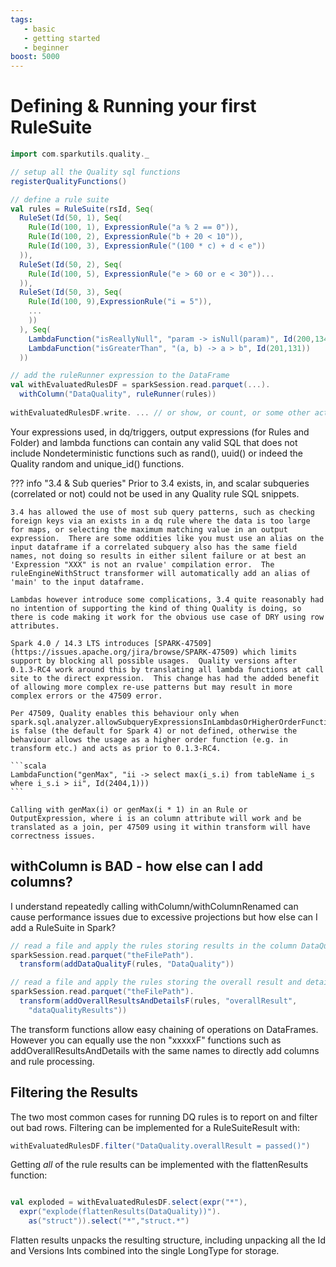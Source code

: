```yaml
---
tags:
   - basic
   - getting started
   - beginner
boost: 5000
---
```


# Defining & Running your first RuleSuite

```scala
import com.sparkutils.quality._

// setup all the Quality sql functions
registerQualityFunctions()

// define a rule suite
val rules = RuleSuite(rsId, Seq(
  RuleSet(Id(50, 1), Seq(
    Rule(Id(100, 1), ExpressionRule("a % 2 == 0")),
    Rule(Id(100, 2), ExpressionRule("b + 20 < 10")),
    Rule(Id(100, 3), ExpressionRule("(100 * c) + d < e"))
  )),
  RuleSet(Id(50, 2), Seq(
    Rule(Id(100, 5), ExpressionRule("e > 60 or e < 30"))...
  )),
  RuleSet(Id(50, 3), Seq(
    Rule(Id(100, 9),ExpressionRule("i = 5")),
	...
    ))
  ), Seq(
    LambdaFunction("isReallyNull", "param -> isNull(param)", Id(200,134)),
    LambdaFunction("isGreaterThan", "(a, b) -> a > b", Id(201,131))
  ))

// add the ruleRunner expression to the DataFrame
val withEvaluatedRulesDF = sparkSession.read.parquet(...).
  withColumn("DataQuality", ruleRunner(rules))
  
withEvaluatedRulesDF.write. ... // or show, or count, or some other action  

```

Your expressions used, in dq/triggers, output expressions (for Rules and Folder) and lambda functions can contain any valid SQL that does not include Nondeterministic functions such as rand(), uuid() or indeed the Quality random and unique_id() functions.

??? info "3.4 & Sub queries"
    Prior to 3.4 exists, in, and scalar subqueries (correlated or not) could not be used in any Quality rule SQL snippets.
     
    3.4 has allowed the use of most sub query patterns, such as checking foreign keys via an exists in a dq rule where the data is too large for maps, or selecting the maximum matching value in an output expression.  There are some oddities like you must use an alias on the input dataframe if a correlated subquery also has the same field names, not doing so results in either silent failure or at best an 'Expression "XXX" is not an rvalue' compilation error.  The ruleEngineWithStruct transformer will automatically add an alias of 'main' to the input dataframe.  
    
    Lambdas however introduce some complications, 3.4 quite reasonably had no intention of supporting the kind of thing Quality is doing, so there is code making it work for the obvious use case of DRY using row attributes.

    Spark 4.0 / 14.3 LTS introduces [SPARK-47509](https://issues.apache.org/jira/browse/SPARK-47509) which limits support by blocking all possible usages.  Quality versions after 0.1.3-RC4 work around this by translating all lambda functions at call site to the direct expression.  This change has had the added benefit of allowing more complex re-use patterns but may result in more complex errors or the 47509 error.

    Per 47509, Quality enables this behaviour only when spark.sql.analyzer.allowSubqueryExpressionsInLambdasOrHigherOrderFunctions is false (the default for Spark 4) or not defined, otherwise the behaviour allows the usage as a higher order function (e.g. in transform etc.) and acts as prior to 0.1.3-RC4.

    ```scala
    LambdaFunction("genMax", "ii -> select max(i_s.i) from tableName i_s where i_s.i > ii", Id(2404,1)))
    ```
    
    Calling with genMax(i) or genMax(i * 1) in an Rule or OutputExpression, where i is an column attribute will work and be translated as a join, per 47509 using it within transform will have correctness issues. 


## withColumn is BAD - how else can I add columns?

I understand repeatedly calling withColumn/withColumnRenamed can cause performance issues due to excessive projections but how else can I add a RuleSuite in Spark?

```scala
// read a file and apply the rules storing results in the column DataQuality
sparkSession.read.parquet("theFilePath").
  transform(addDataQualityF(rules, "DataQuality"))

// read a file and apply the rules storing the overall result and details in the columns overallResult, dataQualityResults
sparkSession.read.parquet("theFilePath").
  transform(addOverallResultsAndDetailsF(rules, "overallResult", 
    "dataQualityResults"))
```

The transform functions allow easy chaining of operations on DataFrames.  However you can equally use the non "xxxxxF" functions such as addOverallResultsAndDetails with the same names to directly add columns and rule processing.

## Filtering the Results

The two most common cases for running DQ rules is to report on and filter out bad rows.  Filtering can be implemented for a RuleSuiteResult with:

```scala
withEvaluatedRulesDF.filter("DataQuality.overallResult = passed()")

```

Getting *all* of the rule results can be implemented with the flattenResults function:
```scala

val exploded = withEvaluatedRulesDF.select(expr("*"), 
  expr("explode(flattenResults(DataQuality))").
    as("struct")).select("*","struct.*")
```
Flatten results unpacks the resulting structure, including unpacking all the Id and Versions Ints combined into the single LongType for storage.

